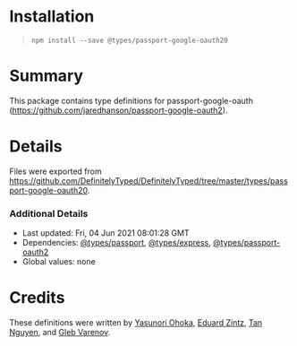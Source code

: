 # Installation
> `npm install --save @types/passport-google-oauth20`

# Summary
This package contains type definitions for passport-google-oauth (https://github.com/jaredhanson/passport-google-oauth2).

# Details
Files were exported from https://github.com/DefinitelyTyped/DefinitelyTyped/tree/master/types/passport-google-oauth20.

### Additional Details
 * Last updated: Fri, 04 Jun 2021 08:01:28 GMT
 * Dependencies: [@types/passport](https://npmjs.com/package/@types/passport), [@types/express](https://npmjs.com/package/@types/express), [@types/passport-oauth2](https://npmjs.com/package/@types/passport-oauth2)
 * Global values: none

# Credits
These definitions were written by [Yasunori Ohoka](https://github.com/yasupeke), [Eduard Zintz](https://github.com/ezintz), [Tan Nguyen](https://github.com/ngtan), and [Gleb Varenov](https://github.com/acerbic).
